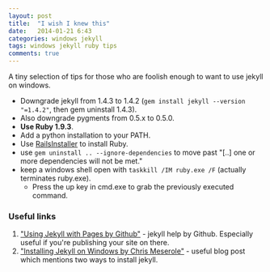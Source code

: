 ```yaml
---
layout:	post
title:	"I wish I knew this"
date:	2014-01-21 6:43
categories: windows jekyll
tags: windows jekyll ruby tips
comments: true
---
```


A tiny selection of tips for those who are foolish enough to want to use jekyll on windows.

+ Downgrade jekyll from 1.4.3 to 1.4.2 (`gem install jekyll --version "=1.4.2"`, then gem uninstall 1.4.3).
+ Also downgrade pygments from 0.5.x to 0.5.0.
+ **Use Ruby 1.9.3**.
+ Add a python installation to your PATH.
+ Use [RailsInstaller](http://railsinstaller.org "RailsInstaller by EngineYard") to install Ruby.
+ use `gem uninstall .. --ignore-dependencies` to move past "[..] one or more dependencies will not be met."	
+ keep a windows shell open with `taskkill /IM ruby.exe /F` (actually terminates ruby.exe).
    + Press the up key in cmd.exe to grab the previously executed command.

### Useful links


1. ["Using Jekyll with Pages by Github"](https://help.github.com/articles/using-jekyll-with-pages) - jekyll help by Github. Especially useful if you're publishing your site on there.
2. ["Installing Jekyll on Windows by Chris Meserole"](http://chrismeserole.com/coding/install-ruby-rails-jekyll-on-windows/) - useful blog post which mentions two ways to install jekyll.


